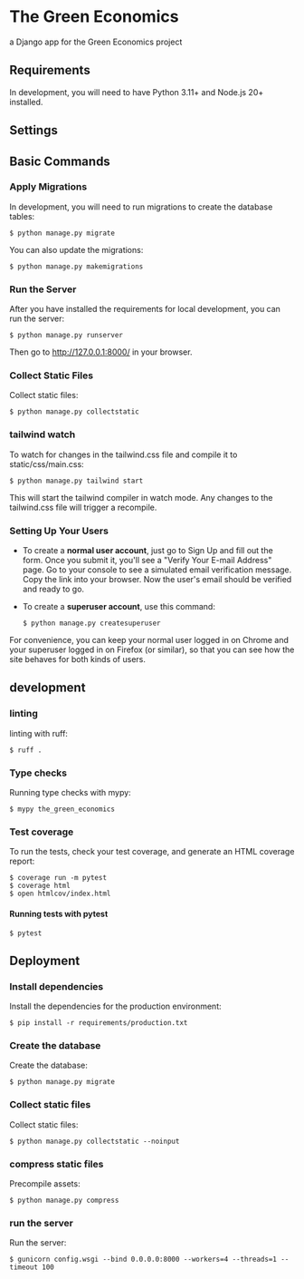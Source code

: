 # The Green Economics

a Django app for the Green Economics project

## Requirements

In development, you will need to have Python 3.11+ and Node.js 20+ installed.

## Settings



## Basic Commands

### Apply Migrations

In development, you will need to run migrations to create the database tables:

    $ python manage.py migrate

You can also update the migrations:

    $ python manage.py makemigrations

### Run the Server

After you have installed the requirements for local development, you can run the server:

    $ python manage.py runserver

Then go to http://127.0.0.1:8000/ in your browser.

### Collect Static Files

Collect static files:

    $ python manage.py collectstatic


### tailwind watch

To watch for changes in the tailwind.css file and compile it to static/css/main.css:

    $ python manage.py tailwind start

This will start the tailwind compiler in watch mode. Any changes to the tailwind.css file will trigger a recompile.

### Setting Up Your Users

- To create a **normal user account**, just go to Sign Up and fill out the form. Once you submit it, you'll see a "Verify Your E-mail Address" page. Go to your console to see a simulated email verification message. Copy the link into your browser. Now the user's email should be verified and ready to go.

- To create a **superuser account**, use this command:

      $ python manage.py createsuperuser

For convenience, you can keep your normal user logged in on Chrome and your superuser logged in on Firefox (or similar), so that you can see how the site behaves for both kinds of users.


## development

### linting
linting with ruff:

    $ ruff .

### Type checks

Running type checks with mypy:

    $ mypy the_green_economics

### Test coverage

To run the tests, check your test coverage, and generate an HTML coverage report:

    $ coverage run -m pytest
    $ coverage html
    $ open htmlcov/index.html

#### Running tests with pytest

    $ pytest

## Deployment

### Install dependencies

Install the dependencies for the production environment:

    $ pip install -r requirements/production.txt

### Create the database

Create the database:

    $ python manage.py migrate


### Collect static files
Collect static files:

    $ python manage.py collectstatic --noinput


### compress static files
Precompile assets:

    $ python manage.py compress


### run the server
Run the server:

    $ gunicorn config.wsgi --bind 0.0.0.0:8000 --workers=4 --threads=1 --timeout 100